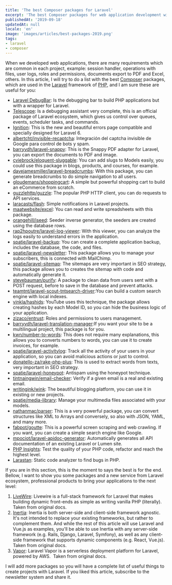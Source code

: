 ```yaml
---
title: 'The best Composer packages for Laravel'
excerpt: 'The best Composer packages for web application development with PHP and Laravel, these packages that you will use in all your projects to reach a professional level.'
publishedAt: '2019-09-18'
updatedAt: null
locale: 'en'
image: 'images/articles/best-packages-2019.png'
tags:
- laravel
- composer
---
```


When we developed web applications, there are many requirements which are common in each project, example: session handler, operations with files, user logs, roles and permissions, documents export to PDF and Excel, others. In this article, I will try to do a list with the best [Composer](https://getcomposer.org/) packages, which are used in the [Laravel](https://laravel.com/) framework of [PHP](https://php.net/), and I am sure these are useful for you:

* [Laravel DebugBar](https://github.com/barryvdh/laravel-debugbar): Is the debugging bar to build PHP applications but with a wrapper for Laravel.
* [Telescope](https://laravel.com/docs/5.8/telescope): Is a debugging assistant very complete, this is an official package of Laravel ecosystem, which gives us control over queues, events, scheduler tasks, and commands.
* [Ignition](https://github.com/facade/ignition): This is the new and beautiful errors page compatible and specially designed for Laravel 6.
* [albertcht/invisible-recaptcha](https://github.com/albertcht/invisible-recaptcha): Integración del captcha invisible de Google para control de bots y spam.
* [barryvdh/laravel-snappy](https://github.com/barryvdh/laravel-snappy): This is the Snappy PDF adapter for Laravel, you can export the documents to PDF and image.
* [cviebrock/eloquent-sluggable](https://github.com/cviebrock/eloquent-sluggable): You can add slugs to Models easily, you could use this package in blogs, products, and courses, for example.
* [davejamesmiller/laravel-breadcrumbs](https://github.com/davejamesmiller/laravel-breadcrumbs): With this package, you can generate breadcrumbs to do simple navigation to all users.
* [gloudemans/shoppingcart](https://github.com/Crinsane/LaravelShoppingcart): A simple but powerful shopping cart to build an eCommerce from scratch.
* [guzzlehttp/guzzle](http://docs.guzzlephp.org/): The popular PHP HTTP client, you can do requests to API services.
* [laracasts/flash](https://github.com/laracasts/flash): Simple notifications in Laravel projects.
* [maatwebsite/excel](https://laravel-excel.com/): You can read and write spreadsheets with this package.
* [orangehill/iseed](https://github.com/orangehill/iseed): Seeder inverse generator, the seeders are created using the database rows.
* [rap2hpoutre/laravel-log-viewer](https://github.com/rap2hpoutre/laravel-log-viewer): With this viewer, you can analyze the logs easily to understand errors in the application.
* [spatie/laravel-backup](https://github.com/spatie/laravel-backup): You can create a complete application backup, includes the database, the code, and files.
* [spatie/laravel-newsletter](https://github.com/spatie/laravel-newsletter): This package allows you to manage your subscribers, this is connected with MailChimp.
* [spatie/laravel-sitemap](https://github.com/spatie/laravel-sitemap): The sitemaps are very important in SEO strategy, this package allows you to creates the sitemap with code and automatically generate it.
* [stevebauman/purify](https://github.com/stevebauman/purify): A package to clean data from users sent with a POST request, before to save in the database and prevent attacks.
* [teamtnt/laravel-scout-tntsearch-driver](https://github.com/teamtnt/laravel-scout-tntsearch-driver):You can build a custom search engine with local indexes.
* [vinkla/hashids](https://github.com/vinkla/laravel-hashids): YouTube uses this technique, the package allows creating hashes by each Model ID, so you can hide the business logic of your application.
* [zizaco/entrust](https://github.com/Zizaco/entrust): Roles and permissions to users management.
* [barryvdh/laravel-translation-manager](https://github.com/barryvdh/laravel-translation-manager):If you want your site to be a multilingual project, this package is for you.
* [kwn/number-to-](https://github.com/kwn/number-to-words/blob/master/src/NumberToWords.php)[words](https://github.com/kwn/number-to-word): This does not require many explanations, this allows you to converts numbers to words, you can use it to create invoices, for example. 
* [spatie/laravel-activitylog](https://github.com/spatie/laravel-activitylog): Track all the activity of your users in your application, so you can avoid malicious actions or just to control.
* [donatello-za/rake-php-plus](https://github.com/Donatello-za/rake-php-plus): This is used to extract words from texts, very important in SEO strategy.
* [spatie/laravel-honeypot](https://github.com/spatie/laravel-honeypot): Antispam using the honeypot technique.
* [tintnaingwin/email-checker](https://packagist.org/packages/tintnaingwin/email-checker): Verify if a given email is a real and existing email.
* [writingink/wink](https://github.com/writingink/wink): The beautiful blogging platform, you can use it in existing or new projects.
* [spatie/media-library](https://github.com/spatie/laravel-medialibrary): Manage your multimedia files associated with your models.
* [nathanmac/parser](https://github.com/nathanmac/Parser): This is a very powerful package, you can convert structures like XML to Arrays and conversely, so also with JSON, YAML, and many more.
* [fabpot/goutte](https://packagist.org/packages/fabpot/goutte): This is a powerful screen scraping and web crawling. If you want, you can create a simple search engine like Google.
* [mpociot/laravel-apidoc-generator](https://github.com/mpociot/laravel-apidoc-generator): Automatically generates all API documentation of an existing Laravel or Lumen site.
* [PHP Insights](https://phpinsights.com/): Test the quality of your PHP code, refactor and reach the highest level.
* [Larastan](https://github.com/nunomaduro/larastan): Static code analyzer to find bugs in PHP.

If you are in this section, this is the moment to says the best is for the end. Bellow, I want to show you some packages and a new service from Laravel ecosystem, professional products to bring your applications to the next level:

1.  [LiveWire](https://livewire-framework.com/): Livewire is a full-stack framework for Laravel that makes building dynamic front-ends as simple as writing vanilla PHP (literally). Taken from original docs. 
2.  [Inertia](https://reinink.ca/articles/introducing-inertia-js): Inertia is both server-side and client-side framework agnostic. It's not intended to replace your existing frameworks, but rather to complement them. And while the rest of this article will use Laravel and Vue.js as examples, you'll be able to use Inertia with any server-side framework (e.g. Rails, Django, Laravel, Symfony), as well as any client-side framework that supports dynamic components (e.g. React, Vue.js). Taken from original docs. 
3.  [Vapor](https://vapor.laravel.com/): Laravel Vapor is a serverless deployment platform for Laravel, powered by AWS.  Taken from original docs. 

I will add more packages so you will have a complete list of useful things to create projects with Laravel. If you liked this article, subscribe to the newsletter system and share it.